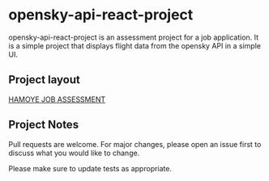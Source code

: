 # opensky-api-react-project

opensky-api-react-project is an assessment project for a job application. It is a simple project that displays flight data from the opensky API in a simple UI.

## Project layout

[HAMOYE JOB ASSESSMENT]([https://choosealicense.com/licenses/mit/](https://gist.github.com/Hamoye/a3c0d694629f1944967897f42380b93d))



## Project Notes

Pull requests are welcome. For major changes, please open an issue first
to discuss what you would like to change.

Please make sure to update tests as appropriate.

